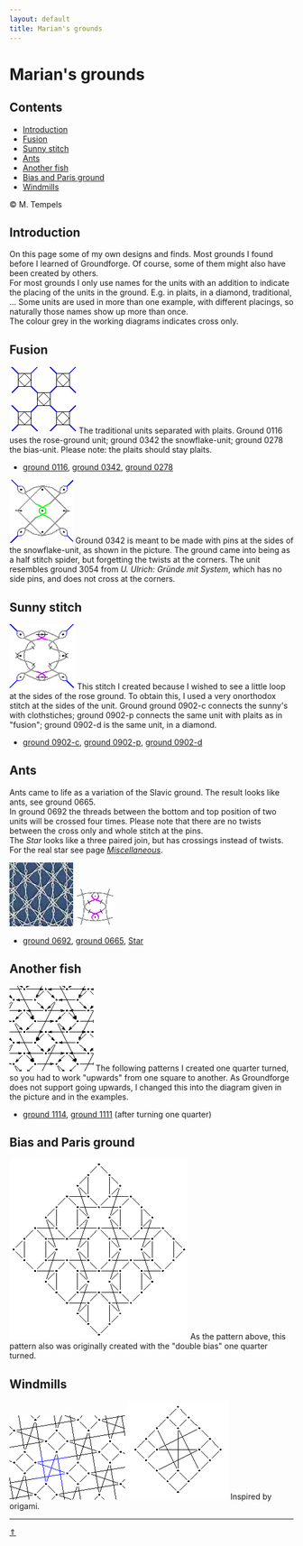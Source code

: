```yaml
---
layout: default
title: Marian's grounds
---
```


# Marian's grounds

## Contents
* [Introduction](#introduction)
* [Fusion](#fusion)
* [Sunny stitch](#sunny-stitch)
* [Ants](#ants)
* [Another fish](#another-fish)
* [Bias and Paris ground](#bias-and-paris-ground)
* [Windmills](#windmills)

&copy; M. Tempels

## Introduction
On this page some of my own designs and finds. Most grounds I found before I learned of Groundforge. Of course, some of them might also have been created by others.   
For most grounds I only use names for the units with an addition to indicate the placing of the units in the ground. E.g. in plaits, in a diamond, traditional, ... Some units are used in more than one example, with different placings, so naturally those names show up more than once.   
The colour grey in the working diagrams indicates <span class="stch">cross only</span>.    

## Fusion
![fusion][p-fusion]
The traditional units separated with plaits. Ground 0116 uses the rose-ground unit; ground 0342 the snowflake-unit;  ground 0278 the bias-unit. Please note: the plaits should stay plaits.       
                 
* [ground 0116][T-0116], [ground 0342][T-0342], [ground 0278][T-0278]
<p style="clear: both"></p>

![ground 0342][p-0342]
Ground 0342 is meant to be made with pins at the sides of the snowflake-unit, as shown in the picture. The ground came into being as a half stitch spider, but forgetting the twists at the corners. The unit resembles ground 3054 from _U. Ulrich: Gründe mit System_, which has no side pins, and does not cross at the corners.
<p style="clear: both"></p>

[p-fusion]: ../images/marian/g-fusion.png?align=right "fusion"
[p-0342]: ../images/marian/w-0342-KF.png?align=right "ground 0342"

[T-0116]: /GroundForge/tiles?patchWidth=16&patchHeight=16&c1=ctctctctctc&b1=ctctc&a1=ctctctctctc&c2=ctc&a2=ctc&c3=-&b3=ctctc&a3=-&tile=q3s-,4-7-,158-&footsideStitch=ctctt&tileStitch=ctct&headsideStitch=ctctt&shiftColsSW=-3&shiftRowsSW=3&shiftColsSE=3&shiftRowsSE=3
[T-0342]: /GroundForge/tiles?patchWidth=16&patchHeight=16&c1=ctctctctctc&b1=ct&a1=ctctctctctc&c2=ct&a2=ct&b3=ctct&c4=cl&a4=cr&c5=-&b5=c&a5=-&tile=Q3S,4-7,-5-,B-C,158&footsideStitch=ctctt&tileStitch=ctct&headsideStitch=ctctt&shiftColsSW=-3&shiftRowsSW=5&shiftColsSE=3&shiftRowsSE=5
[T-0278]: /GroundForge/tiles?patchWidth=16&patchHeight=16&c1=ctctctctctc&b1=ctct&a1=ctctctctctc&c2=ctc&b2=c&a2=ctc&c3=-&b3=ctctc&a3=-&tile=Q3S,488,148&footsideStitch=ctctt&tileStitch=ctct&headsideStitch=ctctt&shiftColsSW=-3&shiftRowsSW=3&shiftColsSE=3&shiftRowsSE=3

## Sunny stitch
![sunny stitch][p-sunny]
This stitch I created because I wished to see a little loop at the sides of the rose ground. To obtain this, I used a very onorthodox stitch at the sides of the unit. Ground ground 0902-c connects the sunny's with clothstiches; ground 0902-p connects the same unit with plaits as in "fusion"; ground 0902-d is the same unit, in a diamond.         
             
* [ground 0902-c][T-0902-l], [ground 0902-p][T-0902-f], [ground 0902-d][T-0902-q]
<p style="clear: both"></p>

[p-sunny]: ../images/marian/w-0902.png?align=right "sunny stitch"

[T-0902-l]: /GroundForge/tiles?patchWidth=12&patchHeight=12&d1=ctc&c1=ctctc&b1=ctc&a1=ctctc&d2=clcrrclc&b2=crcllcrc&tile=5831,-4-7&footsideStitch=ctctt&tileStitch=ct&headsideStitch=ctctt&shiftColsSW=-2&shiftRowsSW=2&shiftColsSE=2&shiftRowsSE=2
[T-0902-f]: /GroundForge/tiles?patchWidth=12&patchHeight=12&a1=ctctc&b1=ctctctctc&c1=ctctc&d1=ctctctctc&b2=crcllcrc&d2=clcrrclc&tile=5831,-4-7&footsideStitch=ctctt&tileStitch=ct&headsideStitch=ctctt&shiftColsSW=-2&shiftRowsSW=2&shiftColsSE=2&shiftRowsSE=2
[T-0902-q]: /GroundForge/tiles?patchWidth=12&patchHeight=12&a1=ctctc&b1=cttt&c1=ctcttt&e1=ctcttt&f1=cttt&b2=ctcttt&c2=c&d2=ctctc&e2=c&f2=ctcttt&a3=ctcttt&c3=crcllcrc&e3=clcrrclc&tile=586-21,-48317,5-4-7-&footsideStitch=ctctt&tileStitch=ct&headsideStitch=ctctt&shiftColsSW=-3&shiftRowsSW=3&shiftColsSE=3&shiftRowsSE=3

## Ants
Ants came to life as a variation of the Slavic ground. The result looks like ants, see ground 0665.     
In ground 0692 the threads between the bottom and top position of two units will be <span class="stch">crossed</span> four times. Please note that there are no twists between the <span class="stch">cross only</span> and <span class="stch">whole stitch</span> at the pins.            
The _Star_ looks like a three paired join, but has crossings instead of twists. For the real star see page [_Miscellaneous_][p-3-join].      

![ants-foto][foto-0692] ![ants][pic-0692]              

* [ground 0692][T-0692], [ground 0665][T-0665], [Star][T-3cc]        

[foto-0692]: ../images/marian/f-0692-foto.jpg "ground 0692"
[pic-0692]: ../images/marian/w-0692.png "ground 0692"
[T-0692]: /GroundForge/tiles?patchWidth=12&patchHeight=16&a1=tctcc&b1=c&c1=cctct&d1=c&b2=c&d2=c&tile=5831,-4-7&footsideStitch=ctctt&tileStitch=c&headsideStitch=ctctt&shiftColsSW=-2&shiftRowsSW=2&shiftColsSE=2&shiftRowsSE=2
[T-0665]: /GroundForge/tiles?patchWidth=12&patchHeight=16&a1=ctctct&b1=c&c1=tctctc&d1=c&b2=c&d2=c&tile=5831,-4-7&footsideStitch=ctctt&tileStitch=c&headsideStitch=ctctt&shiftColsSW=-2&shiftRowsSW=2&shiftColsSE=2&shiftRowsSE=2
[T-3cc]: /GroundForge/tiles?patchWidth=12&patchHeight=16&a1=tctc&b1=cc&c1=ctct&d1=cc&b2=c&d2=c&tile=5831,-4-7&footsideStitch=ctctt&tileStitch=c&headsideStitch=ctctt&shiftColsSW=-2&shiftRowsSW=2&shiftColsSE=2&shiftRowsSE=2
[p-3-join]: ../docs/misca#3-paired-join   

## Another fish
![Another fish][pic-1111]
The following patterns I created one quarter turned, so you had to work "upwards" from one square to another. As Groundforge does not support going upwards, I changed this into the diagram given in the picture and in the examples.
<p style="clear: both"></p>

* [ground 1114][T-1114], [ground 1111][T-1111] (after turning one quarter)

[pic-1111]: ../images/marian/g-mine2.png?align=left "ground 1111, turned one quarter"
[T-1111]: /GroundForge/tiles?patchWidth=12&patchHeight=12&d1=ctct&c1=ct&b1=ctct&a1=ct&d2=ct&c2=ctct&a2=ctct&d3=ctct&c3=ct&b3=ctct&a3=ct&c4=ctct&b4=ct&a4=ctct&tile=8325,6-76,1563,224-&tileStitch=ct&shiftColsSW=0&shiftRowsSW=4&shiftColsSE=4&shiftRowsSE=4
[T-1114]: /GroundForge/tiles?patchWidth=12&patchHeight=12&a1=ctct&b1=ctc&c1=tctc&d1=ctc&a2=lctc&c2=ctcr&d2=c&a3=ctct&b3=ctc&c3=tctc&d3=ctc&a4=ctc&b4=c&c4=ctcl&tile=8325,6-76,1563,224-&footsideStitch=ctctt&tileStitch=ctc&headsideStitch=ctctt&shiftColsSW=0&shiftRowsSW=4&shiftColsSE=4&shiftRowsSE=4

## Bias and Paris ground
[![bias and paris][p-2111]][t-2111]
As the pattern above, this pattern also was originally created with the "double bias" one quarter turned.              
         
<p style="clear: both"></p>

[p-2111]: ../images/marian/g-mine1.png?align=left "ground 2111"
[t-2111]: /GroundForge/tiles?patchWidth=12&patchHeight=12&b1=ctct&d1=ctct&a2=ctct&b2=ct&c2=ctct&d2=ct&e2=ctct&a3=ct&b3=ctct&d3=ctct&e3=ct&f3=ctct&tile=-7-4--,B831C-,66-225&footsideStitch=ctctt&tileStitch=ct&headsideStitch=ctctt&shiftColsSW=-3&shiftRowsSW=3&shiftColsSE=3&shiftRowsSE=3

## Windmills
[![windmill][p-4201]][t-4201]
[![windmill][p-4301]][t-4301]
Inspired by origami.                 
<p style="clear: both"></p>

[p-4201]: ../images/marian/G42.png?align=left "ground 4201"
[p-4301]: ../images/marian/G43.png?align=left "ground 4301"
[t-4201]: /GroundForge/tiles?patchWidth=12&patchHeight=12&a1=ctc&b1=ctc&d1=ctctt&f1=ctc&a2=ctc&b2=ctc&c2=ctcrr&e2=ctcll&f2=ctc&a3=ctc&b3=ctcrr&d3=ctc&f3=ctcll&tile=15-7-2,886-58,14-5-1&footsideStitch=ctctt&tileStitch=ctc&headsideStitch=ctctt&shiftColsSW=-3&shiftRowsSW=3&shiftColsSE=3&shiftRowsSE=3
[t-4301]: /GroundForge/tiles?patchWidth=12&patchHeight=12&g1=ctct&e1=ctct&c1=ctc&a1=ctct&h2=ctct&f2=ctct&d2=ctc&c2=ctc&b2=ctc&g3=ctct&e3=ctcr&d3=ctc&c3=ctc&b3=ctc&a3=ctcl&h4=ctct&f4=ctct&d4=ctcr&c4=ctc&b4=ctc&tile=5-5-5-7-,-215-5-5,58886-5-,-114-5-5&footsideStitch=ctctt&tileStitch=ctct&headsideStitch=ctctt&shiftColsSW=-4&shiftRowsSW=4&shiftColsSE=4&shiftRowsSE=4

***
[&uArr;]()
